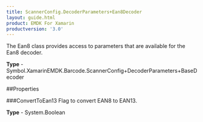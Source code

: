 ```yaml
---
title: ScannerConfig.DecoderParameters+Ean8Decoder
layout: guide.html
product: EMDK For Xamarin 
productversion: '3.0' 
---
```

The Ean8 class provides access to parameters that are available for the Ean8 decoder.

**Type** - Symbol.XamarinEMDK.Barcode.ScannerConfig+DecoderParameters+BaseDecoder

##Properties

###ConvertToEan13
Flag to convert EAN8 to EAN13.

**Type** - System.Boolean
